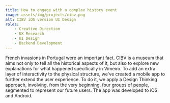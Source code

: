 ```yaml
---
title: How to engage with a complex history event
image: assets/img/projects/cibv.png
alt: CIBV iOS version UI Design
roles:
    - Creative Direction
    - UX Research
    - UI Design
    - Backend Development
---
```

French invasions in Portugal were an important fact. CIBV is a museum that aims not only to
tell all the historical aspects of it, but also to explore new explanations for what happened
specifically in Vimeiro. To add an extra layer of interactivity to the physical structure,
we've created a mobile app to further extend the user experience. To do it, we apply a Design
Thinking approach, involving, from the very beginning, four groups of people, segmented to represent
our future users. The app was developed to iOS and Android.